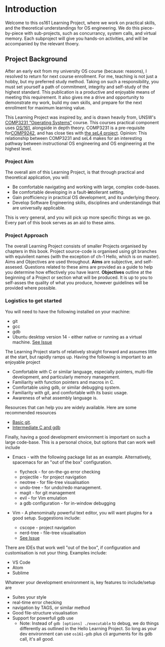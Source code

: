# Introduction

Welcome to this os161 Learning Project, where we work on practical skills, and the theoretical understandings for OS engineering. We do this piece-by-piece with sub-projects, such as concurrancy, system calls, and virtual memory. Each subproject will give you hands-on activities, and will be accompanied by the relevant thoery.

## Project Background

After an early exit from my university OS course (because: reasons), I resolved to return for next course enrollment. For me, teaching is not just a hobby, but my preferred study method. Taking on such a responsibility, you must set yourself a path of commitment, integrity and self-study of the highest standard. This publication is a productive and enjoyable means of meeting this requirement. It also gives me a drive and opportunity to demonstrate my work, build my own skills, and prepare for the next enrollment for maximum learning value.

This Learning Project was inspired by, and is drawn heavily from, UNSW's [COMP3231 "Operating Systems"](http://www.handbook.unsw.edu.au/undergraduate/courses/2017/COMP3231.html) course. This courses practical component uses [OS/161](http://os161.eecs.harvard.edu/), alongside in depth theory. COMP3231 is a pre-requisite for[COMP9242](http://www.handbook.unsw.edu.au/undergraduate/courses/2017/COMP9242.html), and has close ties with [the seL4 project](https://sel4.systems/). Opinion: This relationship between COMP3231 and seL4 makes for an interesting pathway between instructional OS engineering and OS engineering at the highest level.

### Project Aim

The overall aim of this Learning Project, is that through practical and theoretical application, you will:

* Be comfortable navigating and working with large, complex code-bases.
* Be comfortable developing in a fault-**in**tollerant setting.
* Gain profficiency in practical OS development, and its underlying theory.
* Develop Software Engineering skills, disciplines and understandings that are universally applicable.

This is very general, and you will pick up more specific things as we go. Every part of this book serves as an aid to these aims.

### Project Approach

The overall Learning Project consists of smaller Projects organised by chapters in this book. Project source-code is organised using git branches with equivilent names (with the exception of ch-1 Hello, which is on master). Aims and Objectives are used throughout. **Aims** are subjective, and self-assesed. Questions related to these aims are provided as a guide to help you determine how effectively you have learnt. **Objectives** outline at the beginning of a Project or section what will be produced. It is up to you to self-asses the quality of what you produce, however guidelines will be provided where possible.

### Logistics to get started

You will need to have the following installed on your machine:

* git
* gcc
* gdb
* Ubuntu desktop version 14 - either native or running as a virtual machine. [See Issue](https://github.com/Ben-PH/os161/issues/5)

The Learning Project starts of relatively straight forward and assumes little at the start, but rapidly ramps up. Having the following is important to an enjoyable project
* Comfortable with C or similar language, especially pointers, multi-file development, and particularly memory management. 
* Familiarity with function pointers and macros in C.
* Comfortable using gdb, or similar debugging system.
* Familiarity with git, and comfortable with its basic usage.
* Awareness of what assembly language is.

Resources that can help you are widely available. Here are some recommended resources
* [Basic git](learngitbranching.js.org).
* [Intermediate C and gdb](https://www.edx.org/course/cs50s-introduction-computer-science-harvardx-cs50x)

Finally, having a good development environment is important on such a large code-base. This is a personal choice, but options that can work well include
* Emacs - with the following package list as an example. Alternatively, spacemacs for an "out of the box" configuration.
  * flycheck - for on-the-go error checking
  * projectile - for project navigation
  * neotree - for file-tree visualisation
  * undo-tree - for undo/redo management.
  * magit - for git management
  * evil - for Vim emulation
  * a gdb configuration - for in-window debugging

* Vim - A phenominally powerful text editor, you will want plugins for a good setup. Suggestions include:
  * cscope - project navigation
  * nerd-tree - file-tree visualisation
  * [See Issue](https://github.com/Ben-PH/os161/issues/5)

There are IDEs that work well "out of the box", if configuration and customisation is not your thing. Examples include:
* VS Code
* Atom
* Sublime

Whatever your development environment is, key features to include/setup are
* Suites your style
* real-time error checking
* navigation by TAGS, or similar method
* Good file-structure visualisation
* Support for powerfull gdb use
  * Note: Instead of `gdb [options] ./executable` to debug, we do things differently as outlined in the Hello Learning Project. So long as your dev environment can use `os161-gdb` plus cli arguments for its gdb call, it's all good.
